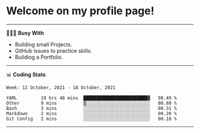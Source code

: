 # Welcome on my profile page!
<!-- print(("dralla"[::-1]+"s").capitalize()) -->

---
👨🏻‍💻 **Busy With**
* Building small Projects.
* GitHub issues to practice skills.
* Building a Portfolio.

---
📊 **Coding Stats**
<!--START_SECTION:waka-->
```text
Week: 12 October, 2021 - 18 October, 2021

YAML         19 hrs 48 mins  ████████████████████████▓   98.49 % 
Other        9 mins          ▒░░░░░░░░░░░░░░░░░░░░░░░░   00.80 % 
Bash         3 mins          ░░░░░░░░░░░░░░░░░░░░░░░░░   00.31 % 
Markdown     2 mins          ░░░░░░░░░░░░░░░░░░░░░░░░░   00.20 % 
Git Config   2 mins          ░░░░░░░░░░░░░░░░░░░░░░░░░   00.18 % 
```
<!--END_SECTION:waka-->
---
